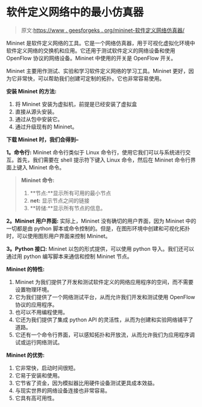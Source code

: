 # 软件定义网络中的最小仿真器

> 原文:[https://www . geesforgeks . org/mininet-软件定义网络仿真器/](https://www.geeksforgeeks.org/mininet-emulator-in-software-defined-networks/)

Mininet 是软件定义网络的工具。它是一个网络仿真器，用于可视化虚拟化环境中软件定义网络的交换机和应用。它还用于测试软件定义的网络设备和使用 OpenFlow 协议的网络设备。Mininet 中使用的开关是 OpenFlow 开关。

Mininet 主要用作测试、实验和学习软件定义网络的学习工具。Mininet 更好，因为它非常快，可以帮助我们创建可定制的拓扑。它也非常容易使用。

**安装 Mininet 的方法:**

1.  将 Mininet 安装为虚拟机，前提是已经安装了虚拟盒
2.  直接从源头安装。
3.  通过从包中安装它。
4.  通过升级现有的 Mininet。

**下载 Mininet 时，我们会得到–**

**1。命令行:**
Mininet 命令行类似于 Linux 命令行，使用它我们可以与系统进行交互。首先，我们需要在 shell 提示符下键入 Linux 命令，然后在 Mininet 命令行界面上键入 Mininet 命令。

> **Mininet 命令:**
> 
> 1.  **节点:**显示所有可用的最小节点
> 2.  **net:** 显示节点之间的链接
> 3.  **转储:**显示所有节点的信息。

**2。Mininet 用户界面:**
实际上，Mininet 没有确切的用户界面，因为 Mininet 中的一切都是由 python 脚本或命令控制的。但是，在图形环境中创建和可视化拓扑时，可以使用图形用户界面来控制 Mininet。

**3。Python 接口:**
Mininet 以包的形式提供，可以使用 python 导入。我们还可以通过用 python 编写脚本来通信和控制 Mininet 节点。

**Mininet 的特性:**

1.  Mininet 为我们提供了开发和测试软件定义的网络应用程序的空间，而不需要设置物理环境。
2.  它为我们提供了一个网络测试平台，从而允许我们开发和测试使用 OpenFlow 协议的应用程序。
3.  也可以不用编程使用。
4.  它还为我们提供了集成 python API 的灵活性，从而为创建和实验网络铺平了道路。
5.  它还有一个命令行界面，可以感知拓扑和开放流，从而允许我们为应用程序调试或运行网络测试。

**Mininet 的优势:**

1.  它非常快，启动时间很短。
2.  它易于安装和使用。
3.  它节省了资金，因为模拟器比用硬件设备测试更具成本效益。
4.  与现实世界的网络设备连接也非常容易。
5.  它具有高可用性。